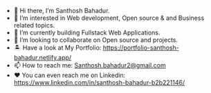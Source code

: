 - 👋 Hi there, I’m Santhosh Bahadur.
- 👀 I’m interested in Web development, Open source & and Business related topics.
- 🌱 I’m currently building Fullstack Web Applications.
- 💞️ I’m looking to collaborate on Open source and projects.
- 🏝️ Have a look at My Portfolio: https://portfolio-santhosh-bahadur.netlify.app/
- 📫 How to reach me: Santhosh.bahadur2@gmail.com 
- ❤️ You can even reach me on Linkedin: https://www.linkedin.com/in/santhosh-bahadur-b2b221146/
<!---
SanthoshBahadur/SanthoshBahadur is a ✨ special ✨ repository because its `README.md` (this file) appears on your GitHub profile.
You can click the Preview link to take a look at your changes.
--->

